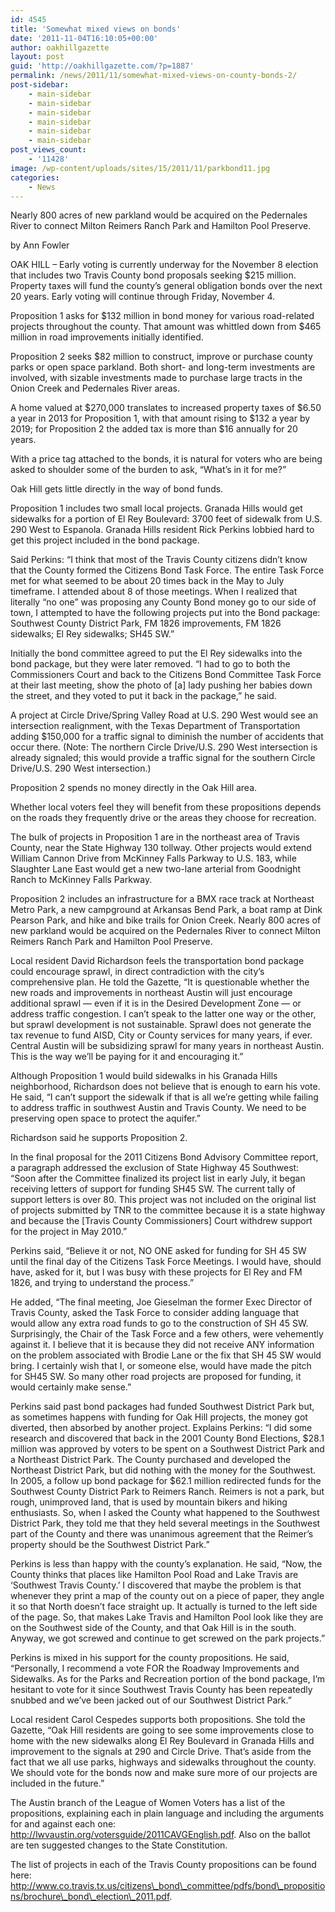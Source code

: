```yaml
---
id: 4545
title: 'Somewhat mixed views on bonds'
date: '2011-11-04T16:10:05+00:00'
author: oakhillgazette
layout: post
guid: 'http://oakhillgazette.com/?p=1887'
permalink: /news/2011/11/somewhat-mixed-views-on-county-bonds-2/
post-sidebar:
    - main-sidebar
    - main-sidebar
    - main-sidebar
    - main-sidebar
    - main-sidebar
    - main-sidebar
post_views_count:
    - '11428'
image: /wp-content/uploads/sites/15/2011/11/parkbond11.jpg
categories:
    - News
---
```


Nearly 800 acres of new parkland would be acquired on the Pedernales River to connect Milton Reimers Ranch Park and Hamilton Pool Preserve.

by Ann Fowler

OAK HILL – Early voting is currently underway for the November 8 election that includes two Travis County bond proposals seeking $215 million. Property taxes will fund the county’s general obligation bonds over the next 20 years. Early voting will continue through Friday, November 4.

Proposition 1 asks for $132 million in bond money for various road-related projects throughout the county. That amount was whittled down from $465 million in road improvements initially identified.

Proposition 2 seeks $82 million to construct, improve or purchase county parks or open space parkland. Both short- and long-term investments are involved, with sizable investments made to purchase large tracts in the Onion Creek and Pedernales River areas.

A home valued at $270,000 translates to increased property taxes of $6.50 a year in 2013 for Proposition 1, with that amount rising to $132 a year by 2019; for Proposition 2 the added tax is more than $16 annually for 20 years.

With a price tag attached to the bonds, it is natural for voters who are being asked to shoulder some of the burden to ask, “What’s in it for me?”

Oak Hill gets little directly in the way of bond funds.

Proposition 1 includes two small local projects. Granada Hills would get sidewalks for a portion of El Rey Boulevard: 3700 feet of sidewalk from U.S. 290 West to Espanola. Granada Hills resident Rick Perkins lobbied hard to get this project included in the bond package.

Said Perkins: “I think that most of the Travis County citizens didn’t know that the County formed the Citizens Bond Task Force. The entire Task Force met for what seemed to be about 20 times back in the May to July timeframe. I attended about 8 of those meetings. When I realized that literally “no one” was proposing any County Bond money go to our side of town, I attempted to have the following projects put into the Bond package: Southwest County District Park, FM 1826 improvements, FM 1826 sidewalks; El Rey sidewalks; SH45 SW.”

Initially the bond committee agreed to put the El Rey sidewalks into the bond package, but they were later removed. “I had to go to both the Commissioners Court and back to the Citizens Bond Committee Task Force at their last meeting, show the photo of \[a\] lady pushing her babies down the street, and they voted to put it back in the package,” he said.

A project at Circle Drive/Spring Valley Road at U.S. 290 West would see an intersection realignment, with the Texas Department of Transportation adding $150,000 for a traffic signal to diminish the number of accidents that occur there. (Note: The northern Circle Drive/U.S. 290 West intersection is already signaled; this would provide a traffic signal for the southern Circle Drive/U.S. 290 West intersection.)

Proposition 2 spends no money directly in the Oak Hill area.

Whether local voters feel they will benefit from these propositions depends on the roads they frequently drive or the areas they choose for recreation.

The bulk of projects in Proposition 1 are in the northeast area of Travis County, near the State Highway 130 tollway. Other projects would extend William Cannon Drive from McKinney Falls Parkway to U.S. 183, while Slaughter Lane East would get a new two-lane arterial from Goodnight Ranch to McKinney Falls Parkway.

Proposition 2 includes an infrastructure for a BMX race track at Northeast Metro Park, a new campground at Arkansas Bend Park, a boat ramp at Dink Pearson Park, and hike and bike trails for Onion Creek. Nearly 800 acres of new parkland would be acquired on the Pedernales River to connect Milton Reimers Ranch Park and Hamilton Pool Preserve.

Local resident David Richardson feels the transportation bond package could encourage sprawl, in direct contradiction with the city’s comprehensive plan. He told the Gazette, “It is questionable whether the new roads and improvements in northeast Austin will just encourage additional sprawl — even if it is in the Desired Development Zone — or address traffic congestion. I can’t speak to the latter one way or the other, but sprawl development is not sustainable. Sprawl does not generate the tax revenue to fund AISD, City or County services for many years, if ever. Central Austin will be subsidizing sprawl for many years in northeast Austin. This is the way we’ll be paying for it and encouraging it.”

Although Proposition 1 would build sidewalks in his Granada Hills neighborhood, Richardson does not believe that is enough to earn his vote. He said, “I can’t support the sidewalk if that is all we’re getting while failing to address traffic in southwest Austin and Travis County. We need to be preserving open space to protect the aquifer.”

Richardson said he supports Proposition 2.

In the final proposal for the 2011 Citizens Bond Advisory Committee report, a paragraph addressed the exclusion of State Highway 45 Southwest: “Soon after the Committee finalized its project list in early July, it began receiving letters of support for funding SH45 SW. The current tally of support letters is over 80. This project was not included on the original list of projects submitted by TNR to the committee because it is a state highway and because the \[Travis County Commissioners\] Court withdrew support for the project in May 2010.”

Perkins said, “Believe it or not, NO ONE asked for funding for SH 45 SW until the final day of the Citizens Task Force Meetings. I would have, should have, asked for it, but I was busy with these projects for El Rey and FM 1826, and trying to understand the process.”

He added, “The final meeting, Joe Gieselman the former Exec Director of Travis County, asked the Task Force to consider adding language that would allow any extra road funds to go to the construction of SH 45 SW. Surprisingly, the Chair of the Task Force and a few others, were vehemently against it. I believe that it is because they did not receive ANY information on the problem associated with Brodie Lane or the fix that SH 45 SW would bring. I certainly wish that I, or someone else, would have made the pitch for SH45 SW. So many other road projects are proposed for funding, it would certainly make sense.”

Perkins said past bond packages had funded Southwest District Park but, as sometimes happens with funding for Oak Hill projects, the money got diverted, then absorbed by another project. Explains Perkins: “I did some research and discovered that back in the 2001 County Bond Elections, $28.1 million was approved by voters to be spent on a Southwest District Park and a Northeast District Park. The County purchased and developed the Northeast District Park, but did nothing with the money for the Southwest. In 2005, a follow up bond package for $62.1 million redirected funds for the Southwest County District Park to Reimers Ranch. Reimers is not a park, but rough, unimproved land, that is used by mountain bikers and hiking enthusiasts. So, when I asked the County what happened to the Southwest District Park, they told me that they held several meetings in the Southwest part of the County and there was unanimous agreement that the Reimer’s property should be the Southwest District Park.”

Perkins is less than happy with the county’s explanation. He said, “Now, the County thinks that places like Hamilton Pool Road and Lake Travis are ‘Southwest Travis County.’ I discovered that maybe the problem is that whenever they print a map of the county out on a piece of paper, they angle it so that North doesn’t face straight up. It actually is turned to the left side of the page. So, that makes Lake Travis and Hamilton Pool look like they are on the Southwest side of the County, and that Oak Hill is in the south. Anyway, we got screwed and continue to get screwed on the park projects.”

Perkins is mixed in his support for the county propositions. He said, “Personally, I recommend a vote FOR the Roadway Improvements and Sidewalks. As for the Parks and Recreation portion of the bond package, I’m hesitant to vote for it since Southwest Travis County has been repeatedly snubbed and we’ve been jacked out of our Southwest District Park.”

Local resident Carol Cespedes supports both propositions. She told the Gazette, “Oak Hill residents are going to see some improvements close to home with the new sidewalks along El Rey Boulevard in Granada Hills and improvement to the signals at 290 and Circle Drive. That’s aside from the fact that we all use parks, highways and sidewalks throughout the county. We should vote for the bonds now and make sure more of our projects are included in the future.”

The Austin branch of the League of Women Voters has a list of the propositions, explaining each in plain language and including the arguments for and against each one: http://lwvaustin.org/votersguide/2011CAVGEnglish.pdf. Also on the ballot are ten suggested changes to the State Constitution.

The list of projects in each of the Travis County propositions can be found here: http://www.co.travis.tx.us/citizens\_bond\_committee/pdfs/bond\_propositions/brochure\_bond\_election\_2011.pdf.
